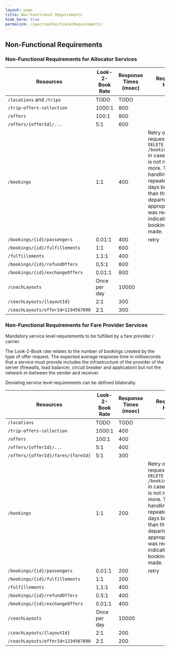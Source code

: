 ```yaml
---
layout: page
title: Non-Functional Requirements
hide_hero: true
permalink: /spec/nonFunctionalRequirements/
---
```


## Non-Functional Requirements

### Non-Functional Requirements for Allocator Services

| Resources | Look-2-Book Rate | Response Times (msec) | Required Error Handling |
|-----------|----|----|---|
|`/locations` and `/trips` | TODO | TODO | |
|`/trip-offers-collection` | 1000:1 | 800 | |
|`/offers` | 100:1 | 800 | |
|`/offers/{offerId}/...` | 5:1 | 600 | |
|`/bookings` | 1:1 | 400 | Retry of the booking request followed by a `DELETE /booking/{bookingId}` in case the booking is not needed any more. The error handling must be repeated for three days but no further than the train departure or until an appropriate reply was received indicating that the booking was not made.|
|`/bookings/{id}/passengers` | 0.01:1 | 400 | retry |
|`/bookings/{id}/fulfillements` | 1:1 | 600 | |
|`/fulfillements`| 1.1:1 | 400 | |
|`/bookings/{id}/refundOffers` | 0,5:1 | 800 | |
|`/bookings/{id}/exchangeOffers` | 0.01:1 | 800 | |
|`/coachLayouts` | Once per day | 10000 | |
|`/coachLayouts/{layoutId}` | 2:1 | 300 | |
|`/coachLayouts/offerId=1234567890` | 2:1 | 300 | |

### Non-Functional Requirements for Fare Provider Services

Mandatory service level requirements to be fulfilled by a fare provider / carrier.

The Look-2-Book rate relates to the number of bookings created by the type of offer request.
The expected average response time in milliseconds that a service must provide includes the infrastructure
of the provider of the server (firewalls, load balancer, circuit breaker and application) but not the
network in-between the sender and receiver.

Deviating service level requirements can be defined bilaterally.

| Resources | Look-2-Book Rate | Response Times (msec) | Required Error Handling |
|-----------|----|----|---|
|`/locations` | TODO | TODO | |
|`/trip-offers-collection` | 1000:1 | 400 | |
|`/offers` | 100:1 | 400 ||
|`/offers/{offerId}/...` | 5:1 | 400 ||
|`/offers/{offerId}/fares/{fareId}` | 5:1 | 300 ||
|`/bookings` | 1:1 | 200 | Retry of the booking request followed by a `DELETE /booking/{bookingId}` in case the booking is not needed any more. The error handling must be repeated for three days but no further than the train departure or until an appropriate reply was received indicating that the booking was not made.|
|`/bookings/{id}/passengers` | 0.01:1 | 200 | retry|
|`/bookings/{id}/fulfillements` | 1:1 | 200 | |
|`/fulfillements`| 1.1:1 | 400 | |
|`/bookings/{id}/refundOffers` | 0.5:1 | 400 | |
|`/bookings/{id}/exchangeOffers` | 0.01:1 | 400 | |
|`/coachLayouts` | Once per day | 10000 | |
|`/coachLayouts/{layoutId}` | 2:1 | 200 | |
|`/coachLayouts/offerId=1234567890` | 2:1 | 200 | |
